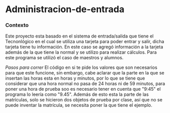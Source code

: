 # Administracion-de-entrada

### Contexto

Este proyecto esta basado en el sistema de entrada/salida que tiene el Tecnonlógico
en el cual se utiliza una tarjeta para poder entrar y salir, dicha tarjeta tiene tu
información. 
En este caso se agregó información a la tarjeta además de la que tiene la normal y 
se utilizo para realizar cálculos. Para este programa se utilizó el caso de maestros y alumnos.

*Pasos para correr*
El código en si te pide los valores que son necesarios para que este funcione, sin embargo, cabe aclarar que la parte en la que se insertan las horas
esta en horas y minutos, por lo que se tiene que considerar que una hora normal no pasa de 24 horas ni de 59 minutos, para poner una hora de prueba
soo es necesario tener en cuenta que "9:45" el programa lo leería como "9.45". 
Además de esto esta la parte de las matrículas, solo se hicieron dos objetos de prueba por clase, así que no se puede inventar la matrícula, 
se necesita poner la que tiene el ejemplo. 
